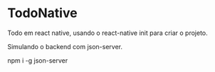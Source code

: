 # TodoNative

Todo em react native, usando o react-native init para criar o projeto.

Simulando o backend com json-server.

npm i -g json-server

